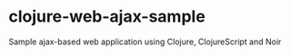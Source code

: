clojure-web-ajax-sample
=======================

Sample ajax-based web application using Clojure, ClojureScript and Noir